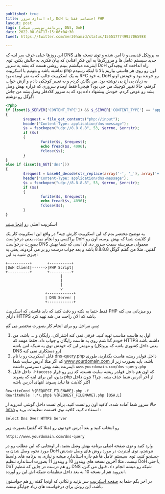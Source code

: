 ```yaml
---

published: true
title: راه اندازی سرور DoH اختصاصی فقط با PHP
layout: post
tags: [برنامه_نویسی, شبکه, DNS, DoH]
date: 2022-08-04T17:15:06+04:30
tweet: https://twitter.com/mer30hamid/status/1555177749937065988

---
```


این روزها خیلی حرف سر اینه که DNS یه پروتکل قدیمی و نا امن شده و توی نسخه های جدید سیستم عامل ها و مرورگرها به این فکر افتادن که بیان فکری به حالش بکنن.
توی اینترنت میگشتم ببینم روشی هست که بشه یه سرور DoH راه انداخت که پیچیدگی نداشته باشه و بتونیم با اسکریپت php اون رو روی هر هاستی بیاریم بالا تا اینکه رسیدم به یک اسکریپت جالب که  یه نفر اومده بود RFC ـه خود DoH رو خونده بود و خودش اونو به زبان پی اچ پی نوشته بود. من نگاش کردم  و یه تغییر کوچکی دادم و ازش جواب گرفتم، حالا تغییر کوچیک من چی بود؟ هیچی! فقط اومدم سروری که قراره بهش وصل بشه رو عوض کردم. خودش پیشنهاد داده بود که به سرور کلادفلر وصل بشه من جاش گوگل رو نوشتم:

```php
<?php
if (isset($_SERVER['CONTENT_TYPE']) && $_SERVER['CONTENT_TYPE'] == 'application/dns-message')
{
        $request = file_get_contents("php://input");
        header("Content-Type: application/dns-message");
        $s = fsockopen("udp://8.8.8.8", 53, $errno, $errstr);
        if ($s)
        {
                fwrite($s, $request);
                echo fread($s, 4096);
                fclose($s);
        }
}
else if (isset($_GET['dns']))
{
        $request = base64_decode(str_replace(array('-', '_'), array('+', '/'), $_GET['dns']));
        header("Content-Type: application/dns-message");
        $s = fsockopen("udp://8.8.8.8", 53, $errno, $errstr);
        if ($s)
        {
                fwrite($s, $request);
                echo fread($s, 4096);
                fclose($s);
        }
}
```

اسکریپت اصلی رو [اینجا ببینید](https://github.com/NotMikeDEV/DoH/blob/master/dns.php)

یه توضیح مختصر بدم که این اسکریپت کارش چیه؟ در واقع این اسکریپت کار یک پراکسی رو انجام میده، یعنی درخواست DoH از کلاینت شما که بهش برسه، اون رو بصورت درخواست DNS معمولی میفرسته سمت سرور دی ان اسی که شما بهش گفتین، مثلا من گفتم گوگل 8.8.8.8 باشه و بعد جواب درست رو بر می گردونه. یعنی یه چیزی شبیه به این:

```
+----------+       +----------+                                                      
|DoH Client|------>|PHP Script|                                                      
+----------+       +----------+                                                      
                         |                                                           
                         |                                                           
                         |                                                           
                         v                                                           
                  +------------+                                                     
                  | DNS Server |                                                     
                  +------------+
```

فقط حتما یه نکته رو دقت کنید که باید هاستی که اسکریپت PHP رو میزبانی می کنه دارای HTTPS باشه که الان راحت می شه تهیه کرد.

پس مراحل رو برای انجام کار بصورت مختصر می گم:

1. اول یه هاست مناسب تهیه کنید. فرقی نمی کنه اشتراکی، رایگان و ... باشه، من خودم گذاشتم روی یه هاست رایگان و جواب داد، فقط مهمه که HTTPS داشته باشه و مهمتر این که خودش توی یه شبکه امن باشه (یعنی داخل کشوری باشه که پروتکل DNS رو دستکاری نمی کنه)
2. فایل اسکریپت رو با نام dns-query.php داخل فولدر ریشه هاست بگذارید، طوری که اگر مثلا آدرس سایت شما www.yourdomain.com باشه، باید بصورت زیر از اینترنت بشه بهش دسترسی داشت:
   `www.yourdomain.com/dns-query.php`
3. داخل فایل `.htaccess` که اون هم داخل فولدر ریشه سایت هست، کد زیر رو قرار بدین، این برای اینه که پسوند php از آخر آدرس شما حذف بشه، چرا؟ چون داخل اکثر کلاینت ها نباید پسوند انتهای آدرس باشه



```
RewriteCond %{REQUEST_FILENAME}.php -f
RewriteRule !.*\.php$ %{REQUEST_FILENAME}.php [QSA,L]
```



حالا سرور شما آماده شده، کافیه اون رو تست کنید. برای تست داخل گوشی اندروید از [Intra](https://getintra.org/) استفاده کنید، کافیه توی قسمت تنظیمات برید و :

```
Select Dns Over HTTPS Server
```

رو انتخاب کنید و بعد آدرس خودتون رو (مثلا که گفتم) بصورت زیر

```
https://www.yourdomain.com/dns-query
```

وارد کنید و توی صفحه اصلی برنامه بهش وصل بشید، از اونجایی که این مطلب رو در مورد نحوه وصل شدن به DoH ننوشتم، توی اینترنت در مورد روش های وصل شدنش جستجو کنید، توی سیستم عامل ها هم داره استاندارد میشه و نیازی به برنامه های واسط نیست، مثلا آخرین نسخه های ویندوز 10 و ویندوز 11 بصورت استاندارد تنظیم DoH یا حتی DoT رو هم درست در جایی که تنظیم DNS شبکه رو میشه انجام داد، قبول می کنن، اندروید هم از نسخه 10 به بعد داخل تنظیمات شبکه اش این رو آورده.

در آخر بگم حتما به [صفحه اسکریپت](https://github.com/NotMikeDEV/DoH) سر بزنید و نکاتی که  اونجا گفته رو هم حواستون باشه، این روش برای درخواست های زیاد جوابگو نیست. 